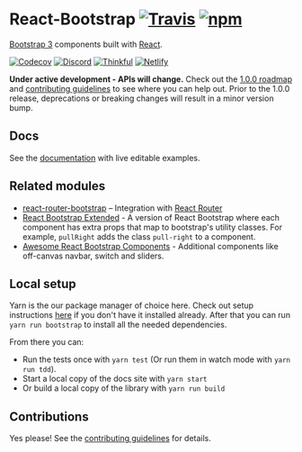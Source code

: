 # React-Bootstrap [![Travis][build-badge]][build] [![npm][npm-badge]][npm]

[Bootstrap 3][bootstrap] components built with [React][react].

[![Codecov][codecov-badge]][codecov]
[![Discord][discord-badge]][discord]
[![Thinkful][thinkful-badge]][thinkful]
[![Netlify][netlify-badge]][netlify]

__Under active development - APIs will change.__ Check out the [1.0.0 roadmap](https://github.com/react-bootstrap/react-bootstrap/wiki#100-roadmap) and [contributing guidelines][contributing] to see where you can help out. Prior to the 1.0.0 release, deprecations or breaking changes will result in a minor version bump.

## Docs

See the [documentation][documentation] with live editable examples.

## Related modules

- [react-router-bootstrap][react-router-bootstrap] – Integration with [React Router][react-router]
- [React Bootstrap Extended][react-bootstrap-extended] - A version of React Bootstrap where each component has extra props that map to bootstrap's utility classes. For example, `pullRight` adds the class `pull-right` to a component.
- [Awesome React Bootstrap Components][awesome-react-bootstrap-components] - Additional components like off-canvas navbar, switch and sliders.

## Local setup

Yarn is the our package manager of choice here. Check out setup
instructions [here](https://yarnpkg.com/en/docs/install) if you don't have it installed already.
After that you can run `yarn run bootstrap` to install all the needed dependencies.

From there you can:

- Run the tests once with `yarn test` (Or run them in watch mode with `yarn run tdd`).
- Start a local copy of the docs site with `yarn start`
- Or build a local copy of the library with `yarn run build`

## Contributions

Yes please! See the [contributing guidelines][contributing] for details.

[bootstrap]: https://getbootstrap.com/docs/3.3/
[react]: http://facebook.github.io/react/

[documentation]: http://react-bootstrap.github.io
[contributing]: CONTRIBUTING.md

[build-badge]: https://travis-ci.org/react-bootstrap/react-bootstrap.svg?branch=master
[build]: https://travis-ci.org/react-bootstrap/react-bootstrap

[npm-badge]: https://badge.fury.io/js/react-bootstrap.svg
[npm]: http://badge.fury.io/js/react-bootstrap

[react-router-bootstrap]: https://github.com/react-bootstrap/react-router-bootstrap
[react-router]: https://github.com/reactjs/react-router
[react-bootstrap-extended]: https://github.com/rbalicki2/react-bootstrap-extended
[awesome-react-bootstrap-components]: https://github.com/Hermanya/awesome-react-bootstrap-components

[thinkful-badge]: https://tf-assets-staging.s3.amazonaws.com/badges/thinkful_repo_badge.svg
[thinkful]: http://start.thinkful.com/react/?utm_source=github&utm_medium=badge&utm_campaign=react-bootstrap

[codecov-badge]: https://img.shields.io/codecov/c/github/react-bootstrap/react-bootstrap/master.svg
[codecov]: https://codecov.io/gh/react-bootstrap/react-bootstrap

[discord-badge]: https://img.shields.io/badge/Discord-Join%20chat%20%E2%86%92-738bd7.svg
[discord]: https://discord.gg/0ZcbPKXt5bXLs9XK

[netlify-badge]: https://api.netlify.com/api/v1/badges/a74fbeb8-f950-4c97-854d-7c8363bef45e/deploy-status
[netlify]: https://app.netlify.com/sites/react-bootstrap-v3/deploys
